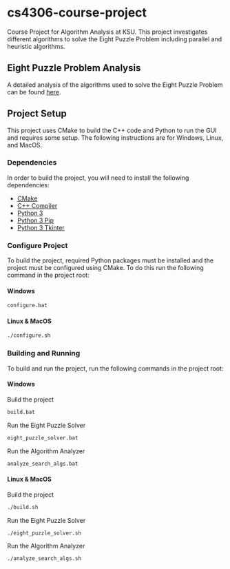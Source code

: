 # cs4306-course-project
Course Project for Algorithm Analysis at KSU. This project investigates different algorithms to solve the Eight Puzzle Problem including parallel and heuristic algorithms.

## Eight Puzzle Problem Analysis
A detailed analysis of the algorithms used to solve the Eight Puzzle Problem can be found [here](/docs/eight-puzzle-algoritm-analysis.md).

## Project Setup
This project uses CMake to build the C++ code and Python to run the GUI and requires some setup. The following instructions are for Windows, Linux, and MacOS.

### Dependencies
In order to build the project, you will need to install the following dependencies:
- [CMake](https://cmake.org/download/)
- [C++ Compiler](https://gcc.gnu.org/install/)
- [Python 3](https://www.python.org/downloads/)
- [Python 3 Pip](https://pip.pypa.io/en/stable/installation/)
- [Python 3 Tkinter](https://tkdocs.com/tutorial/install.html)

### Configure Project
To build the project, required Python packages must be installed and the project must be configured using CMake. To do this run the following command in the project root:

#### Windows
```bash
configure.bat
```
#### Linux & MacOS
```bash
./configure.sh
```

### Building and Running
To build and run the project, run the following commands in the project root:

#### Windows
Build the project
```bash
build.bat
```

Run the Eight Puzzle Solver
```bash
eight_puzzle_solver.bat
```

Run the Algorithm Analyzer
```bash
analyze_search_algs.bat
```

#### Linux & MacOS
Build the project
```bash
./build.sh
```

Run the Eight Puzzle Solver
```bash
./eight_puzzle_solver.sh
```

Run the Algorithm Analyzer
```bash
./analyze_search_algs.sh
```
